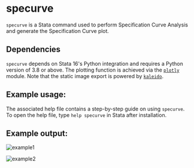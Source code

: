 # specurve
 
`specurve` is a Stata command used to perform Specification Curve Analysis and generate the Specification Curve plot.

## Dependencies

`specurve` depends on Stata 16's Python integration and requires a Python version of 3.8 or above. The plotting function is achieved via the [`plotly`](https://plotly.com/python/) module. Note that the static image export is powered by [`kaleido`](https://github.com/plotly/Kaleido).

## Example usage:

The associated help file contains a step-by-step guide on using `specurve`. To open the help file, type `help specurve` in Stata after installation.

## Example output:

![example1](https://github.com/mgao6767/specurve/images/example1.png)

![example2](https://github.com/mgao6767/specurve/images/example2.png)
